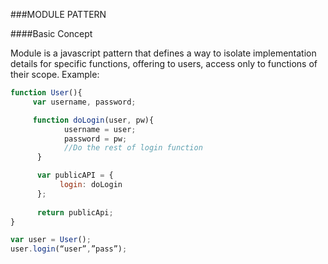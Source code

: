###MODULE PATTERN

####Basic Concept

Module is a javascript pattern that defines a way to isolate implementation details for specific functions, offering to
users, access only to functions of their scope. Example:

```javascript
function User(){
     var username, password;

     function doLogin(user, pw){
            username = user;
            password = pw;
            //Do the rest of login function
      }

      var publicAPI = {
           login: doLogin
      };
      
      return publicApi;
}

var user = User();
user.login(“user”,”pass”);
```
